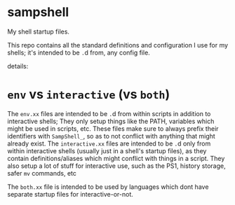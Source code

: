 # sampshell
My shell startup files.

This repo contains all the standard definitions and configuration I use for my shells; it's intended to be `.`d from, any config file.

details:

# `env` vs `interactive` (vs `both`)
The `env.xx` files are intended to be `.`d from within scripts in addition to interactive shells; They only setup things like the PATH, variables which might be used in scripts, etc. These files make sure to always prefix their identifiers with `SampShell_`, so as to not conflict with anything that might already exist.
The `interactive.xx` files are intended to be `.`d only from within interactive shells (usually just in a shell's startup files), as they contain definitions/aliases which might conflict with things in a script. They also setup a lot of stuff for interactive use, such as the PS1, history storage, safer `mv` commands, etc

The `both.xx` file is intended to be used by languages which dont have separate startup files for interactive-or-not.
